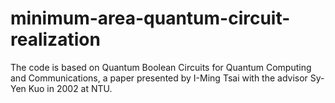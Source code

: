 # minimum-area-quantum-circuit-realization
The code is based on Quantum Boolean Circuits for Quantum Computing and Communications, a paper presented by I-Ming Tsai with the advisor Sy-Yen Kuo in 2002 at NTU.
